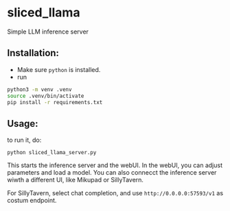 # sliced_llama
Simple LLM inference server
## Installation:
- Make sure `python` is installed.
- run
```bash
python3 -m venv .venv
source .venv/bin/activate
pip install -r requirements.txt
```
## Usage:
to run it, do:
```bashsource .venv/bin/activate # if it isn't already activated
python sliced_llama_server.py
```
This starts the inference server and the webUI. In the webUI, you can adjust parameters and load a model.
You can also connecct the inference server wiwth a different UI, like Mikupad or SillyTavern.

For SillyTavern, select chat completion, and use `http://0.0.0.0:57593/v1` as costum endpoint.
